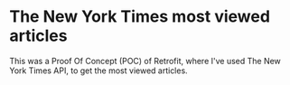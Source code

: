 # The New York Times most viewed articles

This was a Proof Of Concept (POC) of Retrofit, where I've used The New York Times API, to get the most viewed articles.